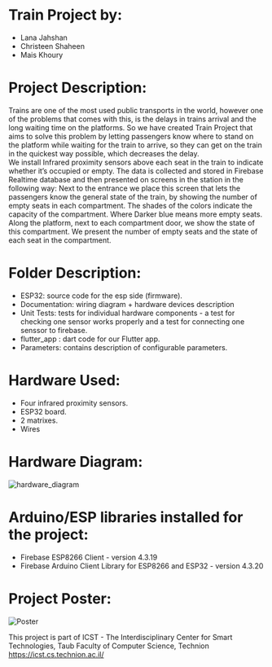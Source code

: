 # Train Project by:
- Lana Jahshan
- Christeen Shaheen
- Mais Khoury

# Project Description:
Trains are one of the most used public transports in the world, however one of the problems that comes with this, is the delays in trains arrival and the long waiting time on the platforms. 
So we have created Train Project that aims to solve this problem by letting passengers know where to stand on the platform while waiting for the train to arrive, so they can get on the train in the quickest way possible, which decreases the delay.  
We install Infrared proximity sensors above each seat in the train to indicate whether it’s occupied or empty. The data is collected and stored in Firebase Realtime database and then presented on screens in the station in the following way:
Next to the entrance we place this screen that lets the passengers know the general state of the train, by showing the number of empty seats in each compartment. The shades of the colors indicate the capacity of the compartment. Where Darker blue means more empty seats.
Along the platform, next to each compartment door, we show the state of this compartment. We present the number of empty seats and the state of each seat in the compartment.

# Folder Description:
- ESP32: source code for the esp side (firmware). 
- Documentation: wiring diagram + hardware devices description
- Unit Tests: tests for individual hardware components - a test for checking one sensor works properly and a test for connecting one senssor to firebase.
- flutter_app : dart code for our Flutter app.
- Parameters: contains description of configurable parameters.

# Hardware Used:
- Four infrared proximity sensors.
- ESP32 board.
- 2 matrixes.
- Wires

# Hardware Diagram:
![hardware_diagram](https://github.com/lanajahshan/IoT_Trains_Project/assets/63874025/5e492832-551e-4070-ae75-b8bead7e2d74)

# Arduino/ESP libraries installed for the project:
- Firebase ESP8266 Client - version 4.3.19
- Firebase Arduino Client Library for ESP8266 and ESP32 - version 4.3.20

# Project Poster:
![Poster](https://github.com/lanajahshan/IoT_Trains_Project/assets/63874025/b09de44e-3d73-4f79-9432-00ee2640be66)

This project is part of ICST - The Interdisciplinary Center for Smart Technologies, Taub Faculty of Computer Science, Technion https://icst.cs.technion.ac.il/
